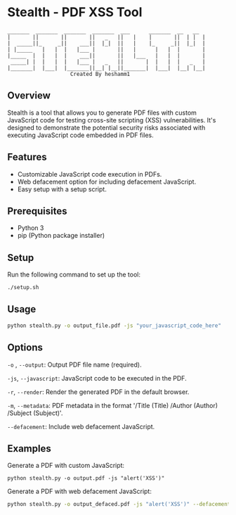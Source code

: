 # Stealth - PDF XSS Tool

```
_______  _______  _______  _______  ___      _______  __   __   
|       ||       ||       ||   _   ||   |    |       ||  | |  |
|  _____||_     _||    ___||  |_|  ||   |    |_     _||  |_|  |
| |_____   |   |  |   |___ |       ||   |      |   |  |       |
|_____  |  |   |  |    ___||       ||   |___   |   |  |       |
 _____| |  |   |  |   |___ |   _   ||       |  |   |  |   _   |
|_______|  |___|  |_______||__| |__||_______|  |___|  |__| |__|
                    Created By heshamm1
```

## Overview

Stealth is a tool that allows you to generate PDF files with custom JavaScript code for testing cross-site scripting (XSS) vulnerabilities. It's designed to demonstrate the potential security risks associated with executing JavaScript code embedded in PDF files.

## Features

- Customizable JavaScript code execution in PDFs.
- Web defacement option for including defacement JavaScript.
- Easy setup with a setup script.

## Prerequisites

- Python 3
- pip (Python package installer)

## Setup

Run the following command to set up the tool:

```bash
./setup.sh
```

## Usage

```bash
python stealth.py -o output_file.pdf -js "your_javascript_code_here"
```

## Options
`-o` , `--output`: Output PDF file name (required).

`-js`, `--javascript`: JavaScript code to be executed in the PDF.

`-r`, `--render`: Render the generated PDF in the default browser.

`-m`, `--metadata`: PDF metadata in the format '/Title (Title) /Author (Author) /Subject (Subject)'.

`--defacement`: Include web defacement JavaScript.

## Examples

Generate a PDF with custom JavaScript:

```
python stealth.py -o output.pdf -js "alert('XSS')"
```

Generate a PDF with web defacement JavaScript:

```bash
python stealth.py -o output_defaced.pdf -js "alert('XSS')" --defacement
```

